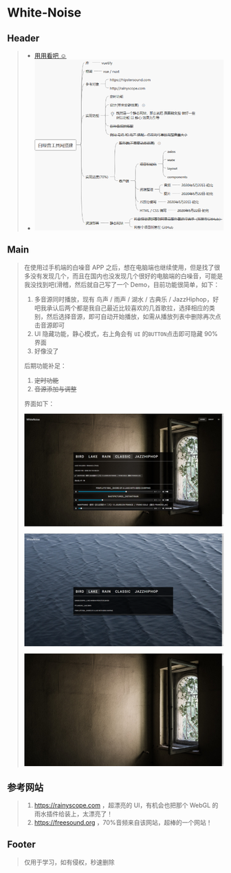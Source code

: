 # White-Noise

## Header

> -   [用用看吧 ☺](https://www.adba.club/White-Noise-Site/)
> -   ![img](https://github.com/catx1726/White-Noise/blob/master/source-imgs/2020-05-09_10-19.png)

## Main

> 在使用过手机端的白噪音 APP 之后，想在电脑端也继续使用，但是找了很多没有发现几个，而且在国内也没发现几个很好的电脑端的白噪音，可能是我没找到吧(滑稽，然后就自己写了一个 Demo，目前功能很简单，如下：
>
> 1. 多音源同时播放，现有 鸟声 / 雨声 / 湖水 / 古典乐 / JazzHiphop，好吧我承认后两个都是我自己最近比较喜欢的几首歌拉，选择相应的类别，然后选择音源，即可自动开始播放，如需从播放列表中删除再次点击音源即可
> 2. UI 隐藏功能，静心模式，右上角会有 `UI` 的`BUTTON`点击即可隐藏 90%界面
> 3. 好像没了
>
> 后期功能补足：
>
> 1. ~~定时功能~~
> 2. ~~音源添加与调整~~
>
> 界面如下：
>
> ![img](https://github.com/catx1726/White-Noise/blob/master/source-imgs/2020-05-22_21-42.png)
>
> ![img](https://github.com/catx1726/White-Noise/blob/master/source-imgs/2020-05-22_21-44.png)
>
> ![img](https://github.com/catx1726/White-Noise/blob/master/source-imgs/2020-05-22_21-46.png)

## 参考网站

> 1. https://rainyscope.com ，超漂亮的 UI，有机会也把那个 WebGL 的雨水插件给装上，太漂亮了！
> 2. https://freesound.org ，70%音频来自该网站，超棒的一个网站！

## Footer

> 仅用于学习，如有侵权，秒速删除
